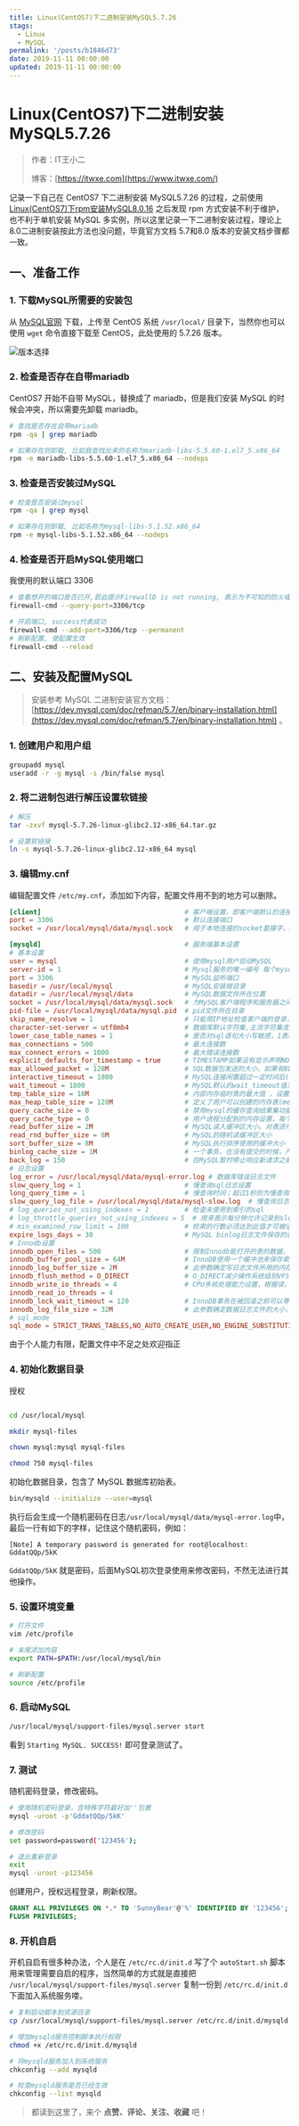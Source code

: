 ```yaml
---
title: Linux(CentOS7)下二进制安装MySQL5.7.26
stags:
  - Linux
  - MySQL
permalink: '/posts/b1846d73'
date: 2019-11-11 00:00:00
updated: 2019-11-11 00:00:00
---
```


# Linux(CentOS7)下二进制安装MySQL5.7.26

> 作者：IT王小二
>
> 博客：[https://itwxe.com](https://www.itwxe.com/)

记录一下自己在 CentOS7 下二进制安装 MySQL5.7.26 的过程，之前使用 [Linux(CentOS7)下rpm安装MySQL8.0.16](https://www.itwxe.com/posts/79382061/) 之后发现 rpm 方式安装不利于维护，也不利于单机安装 MySQL 多实例，所以这里记录一下二进制安装过程，理论上8.0二进制安装按此方法也没问题，毕竟官方文档 5.7和8.0 版本的安装文档步骤都一致。

## 一、准备工作

### 1. 下载MySQL所需要的安装包

从 [MySQL官网](https://downloads.mysql.com/archives/community/) 下载，上传至 CentOS 系统 `/usr/local/` 目录下，当然你也可以使用 `wget` 命令直接下载至 CentOS，此处使用的 5.7.26 版本。

![版本选择](https://images.itwxe.com/images/2021/08/05/2ec626c2281f9.png)

### 2. 检查是否存在自带mariadb

CentOS7 开始不自带 MySQL，替换成了 mariadb，但是我们安装 MySQL 的时候会冲突，所以需要先卸载 mariadb。

```bash
# 查找是否存在自带mariadb
rpm -qa | grep mariadb

# 如果存在则卸载, 比如我查找出来的名称为mariadb-libs-5.5.60-1.el7_5.x86_64
rpm -e mariadb-libs-5.5.60-1.el7_5.x86_64 --nodeps
```

### 3. 检查是否安装过MySQL

```bash
# 检查是否安装过mysql
rpm -qa | grep mysql

# 如果存在则卸载, 比如名称为mysql-libs-5.1.52.x86_64
rpm -e mysql-libs-5.1.52.x86_64 --nodeps
```
### 4. 检查是否开启MySQL使用端口

我使用的默认端口 3306

```bash
# 查看想开的端口是否已开,若此提示FirewallD is not running, 表示为不可知的防火墙 需要查看状态并开启防火墙, 如果是云服务器还需要去控制台配置安全组访问
firewall-cmd --query-port=3306/tcp

# 开启端口, success代表成功
firewall-cmd --add-port=3306/tcp --permanent
# 刷新配置, 使配置生效
firewall-cmd --reload
```

## 二、安装及配置MySQL

> 安装参考 MySQL 二进制安装官方文档：[https://dev.mysql.com/doc/refman/5.7/en/binary-installation.html](https://dev.mysql.com/doc/refman/5.7/en/binary-installation.html) 。

### 1. 创建用户和用户组

```bash
groupadd mysql
useradd -r -g mysql -s /bin/false mysql
```

### 2. 将二进制包进行解压设置软链接

```bash
# 解压
tar -zxvf mysql-5.7.26-linux-glibc2.12-x86_64.tar.gz

# 设置软链接
ln -s mysql-5.7.26-linux-glibc2.12-x86_64 mysql
```

### 3. 编辑my.cnf

编辑配置文件 `/etc/my.cnf`，添加如下内容，配置文件用不到的地方可以删除。

```conf
[client]                                    # 客户端设置，即客户端默认的连接参数
port = 3306                                 # 默认连接端口
socket = /usr/local/mysql/data/mysql.sock   # 用于本地连接的socket套接字，mysqld守护进程生成了这个文件

[mysqld]                                    # 服务端基本设置
# 基本设置
user = mysql                                # 使用mysql用户启动MySQL
server-id = 1                               # Mysql服务的唯一编号 每个mysql服务Id需唯一
port = 3306                                 # MySQL监听端口
basedir = /usr/local/mysql                  # MySQL安装根目录
datadir = /usr/local/mysql/data             # MySQL数据文件所在位置
socket = /usr/local/mysql/data/mysql.sock   # 为MySQL客户端程序和服务器之间的本地通讯指定一个套接字文件
pid-file = /usr/local/mysql/data/mysql.pid  # pid文件所在目录
skip_name_resolve = 1                       # 只能用IP地址检查客户端的登录，不用主机名
character-set-server = utf8mb4              # 数据库默认字符集,主流字符集支持一些特殊表情符号（特殊表情符占用4个字节）
lower_case_table_names = 1                  # 是否对sql语句大小写敏感，1表示不敏感
max_connections = 500                       # 最大连接数
max_connect_errors = 1000                   # 最大错误连接数
explicit_defaults_for_timestamp = true      # TIMESTAMP如果没有显示声明NOT NULL，允许NULL值
max_allowed_packet = 128M                   # SQL数据包发送的大小，如果有BLOB对象建议修改成1G
interactive_timeout = 1800                  # MySQL连接闲置超过一定时间后(单位：秒)将会被强行关闭									
wait_timeout = 1800                         # MySQL默认的wait_timeout值为8个小时, interactive_timeout参数需要同时配置才能生效
tmp_table_size = 16M                        # 内部内存临时表的最大值 ，设置成128M；比如大数据量的group by ,order by时可能用到临时表；超过了这个值将写入磁盘，系统IO压力增大
max_heap_table_size = 128M                  # 定义了用户可以创建的内存表(memory table)的大小
query_cache_size = 0                        # 禁用mysql的缓存查询结果集功能；后期根据业务情况测试决定是否开启；大部分情况下关闭下面两项
query_cache_type = 0                        # 用户进程分配到的内存设置，每个session将会分配参数设置的内存大小
read_buffer_size = 2M                       # MySQL读入缓冲区大小。对表进行顺序扫描的请求将分配一个读入缓冲区，MySQL会为它分配一段内存缓冲区
read_rnd_buffer_size = 8M                   # MySQL的随机读缓冲区大小
sort_buffer_size = 8M                       # MySQL执行排序使用的缓冲大小
binlog_cache_size = 1M                      # 一个事务，在没有提交的时候，产生的日志，记录到Cache中；等到事务提交需要提交的时候，则把日志持久化到磁盘。默认binlog_cache_size大小32K
back_log = 150                              # 在MySQL暂时停止响应新请求之前的短时间内多少个请求可以被存在堆栈中；官方建议back_log = 50 + (max_connections / 5),封顶数为900
# 日志设置
log_error = /usr/local/mysql/data/mysql-error.log # 数据库错误日志文件
slow_query_log = 1                          # 慢查询sql日志设置
long_query_time = 1                         # 慢查询时间；超过1秒则为慢查询
slow_query_log_file = /usr/local/mysql/data/mysql-slow.log  # 慢查询日志文件
# log_queries_not_using_indexes = 1         # 检查未使用到索引的sql
# log_throttle_queries_not_using_indexes = 5  # 用来表示每分钟允许记录到slow log的且未使用索引的SQL语句次数。该值默认为0，表示没有限制
# min_examined_row_limit = 100              # 检索的行数必须达到此值才可被记为慢查询，查询检查返回少于该参数指定行的SQL不被记录到慢查询日志
expire_logs_days = 30                       # MySQL binlog日志文件保存的过期时间，过期后自动删除
# Innodb设置
innodb_open_files = 500                     # 限制Innodb能打开的表的数据，如果库里的表特别多的情况，请增加这个。这个值默认是300
innodb_buffer_pool_size = 64M               # InnoDB使用一个缓冲池来保存索引和原始数据，一般设置物理存储的60% ~ 70%；这里你设置越大,你在存取表里面数据时所需要的磁盘I/O越少
innodb_log_buffer_size = 2M                 # 此参数确定写日志文件所用的内存大小，以M为单位。缓冲区更大能提高性能，但意外的故障将会丢失数据。MySQL开发人员建议设置为1－8M之间
innodb_flush_method = O_DIRECT              # O_DIRECT减少操作系统级别VFS的缓存和Innodb本身的buffer缓存之间的冲突
innodb_write_io_threads = 4                 # CPU多核处理能力设置，根据读，写比例进行调整
innodb_read_io_threads = 4
innodb_lock_wait_timeout = 120              # InnoDB事务在被回滚之前可以等待一个锁定的超时秒数。InnoDB在它自己的锁定表中自动检测事务死锁并且回滚事务。InnoDB用LOCK TABLES语句注意到锁定设置。默认值是50秒
innodb_log_file_size = 32M                  # 此参数确定数据日志文件的大小，更大的设置可以提高性能，但也会增加恢复故障数据库所需的时间
# sql_mode
sql_mode = STRICT_TRANS_TABLES,NO_AUTO_CREATE_USER,NO_ENGINE_SUBSTITUTION,NO_ZERO_IN_DATE,NO_ZERO_DATE
```
由于个人能力有限，配置文件中不足之处欢迎指正

### 4. 初始化数据目录

授权

```bash

cd /usr/local/mysql

mkdir mysql-files

chown mysql:mysql mysql-files

chmod 750 mysql-files
```

初始化数据目录，包含了 MySQL 数据库初始表。

```bash
bin/mysqld --initialize --user=mysql
```

执行后会生成一个随机密码在日志`/usr/local/mysql/data/mysql-error.log`中，最后一行有如下的字样，记住这个随机密码，例如：

```
[Note] A temporary password is generated for root@localhost: GddatQQp/5kK
```

`GddatQQp/5kK` 就是密码，后面MySQL初次登录使用来修改密码，不然无法进行其他操作。

### 5. 设置环境变量

```bash
# 打开文件
vim /etc/profile

# 末尾添加内容
export PATH=$PATH:/usr/local/mysql/bin

# 刷新配置
source /etc/profile
```

### 6. 启动MySQL

```bash
/usr/local/mysql/support-files/mysql.server start
```

看到 `Starting MySQL. SUCCESS!` 即可登录测试了。

### 7. 测试

随机密码登录，修改密码。

```bash
# 使用随机密码登录，含特殊字符最好加''包裹
mysql -uroot -p'GddatQQp/5kK'

# 修改密码
set password=password('123456');

# 退出重新登录
exit
mysql -uroot -p123456
```

创建用户，授权远程登录，刷新权限。

```sql
GRANT ALL PRIVILEGES ON *.* TO 'SunnyBear'@'%' IDENTIFIED BY '123456';
FLUSH PRIVILEGES;
```

### 8. 开机自启

开机自启有很多种办法，个人是在 `/etc/rc.d/init.d` 写了个 `autoStart.sh` 脚本用来管理需要自启的程序，当然简单的方式就是直接把 `/usr/local/mysql/support-files/mysql.server` 复制一份到 `/etc/rc.d/init.d` 下面加入系统服务喽。

```bash
# 复制启动脚本到资源目录
cp /usr/local/mysql/support-files/mysql.server /etc/rc.d/init.d/mysqld

# 增加mysqld服务控制脚本执行权限
chmod +x /etc/rc.d/init.d/mysqld

# 将mysqld服务加入到系统服务
chkconfig --add mysqld

# 检查mysqld服务是否已经生效
chkconfig --list mysqld
```

> 都读到这里了，来个 **点赞、评论、关注、收藏** 吧！
